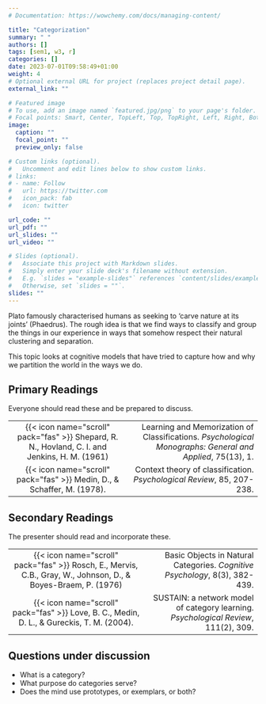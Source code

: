 ```yaml
---
# Documentation: https://wowchemy.com/docs/managing-content/

title: "Categorization"
summary: " "
authors: []
tags: [sem1, w3, r]
categories: []
date: 2023-07-01T09:58:49+01:00
weight: 4
# Optional external URL for project (replaces project detail page).
external_link: ""

# Featured image
# To use, add an image named `featured.jpg/png` to your page's folder.
# Focal points: Smart, Center, TopLeft, Top, TopRight, Left, Right, BottomLeft, Bottom, BottomRight.
image:
  caption: ""
  focal_point: ""
  preview_only: false

# Custom links (optional).
#   Uncomment and edit lines below to show custom links.
# links:
# - name: Follow
#   url: https://twitter.com
#   icon_pack: fab
#   icon: twitter

url_code: ""
url_pdf: ""
url_slides: ""
url_video: ""

# Slides (optional).
#   Associate this project with Markdown slides.
#   Simply enter your slide deck's filename without extension.
#   E.g. `slides = "example-slides"` references `content/slides/example-slides.md`.
#   Otherwise, set `slides = ""`.
slides: ""
---
```


Plato famously characterised humans as seeking to ‘carve nature at its joints’ (Phaedrus). The rough idea is that we find ways to classify and group the things in our experience in ways that somehow respect their natural clustering and separation.

This topic looks at cognitive models that have tried to capture how and why we partition the world in the ways we do.


## Primary Readings

Everyone should read these and be prepared to discuss.

|  |  |
|:----:|-----:|
| {{< icon name="scroll" pack="fas" >}} Shepard, R. N., Hovland, C. I. and Jenkins, H. M. (1961) | Learning and Memorization of Classifications. *Psychological Monographs: General and Applied*, 75(13), 1. |
| {{< icon name="scroll" pack="fas" >}} Medin, D., & Schaffer, M. (1978). | Context theory of classification. *Psychological Review*, 85, 207-238. |


## Secondary Readings

The presenter should read and incorporate these.

|  |  |
|:----:|-----:|
| {{< icon name="scroll" pack="fas" >}} Rosch, E., Mervis, C.B., Gray, W., Johnson, D., & Boyes-Braem, P. (1976) | Basic Objects in Natural Categories. *Cognitive Psychology*, 8(3), 382-439. |
| {{< icon name="scroll" pack="fas" >}} Love, B. C., Medin, D. L., & Gureckis, T. M. (2004). | SUSTAIN: a network model of category learning. *Psychological Review*, 111(2), 309. |

## Questions under discussion

- What is a category?
- What purpose do categories serve?
- Does the mind use prototypes, or exemplars, or both?

